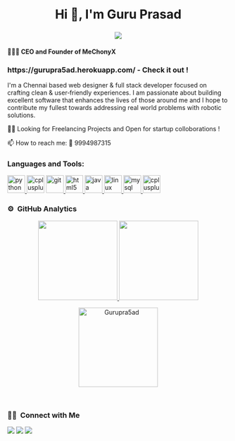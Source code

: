 ### <h1 align="center">Hi 👋, I'm Guru Prasad</h1>
<h3 align="center">
  <img src="https://komarev.com/ghpvc/?username=Gurupra5ad&color=yellow&style=flat">
</h3>

<h4>👨🏽‍💼 CEO and Founder of MeChonyX</p>
<h3>https://gurupra5ad.herokuapp.com/ - Check it out !</h3>

<p>I'm a Chennai based web designer & full stack developer focused on crafting clean & user‑friendly experiences.
    I am passionate about building excellent software that enhances the lives of those around me and
    I hope to contribute my fullest towards addressing real world problems with robotic solutions.</p>
    
<p> 🤙🏽 Looking for Freelancing Projects and Open for startup colloborations ! </p>

<p> 📫 How to reach me: 📲 9994987315 </p>

<h3 align="left">Languages and Tools:</h3>

<p align="left">  <a href="https://www.python.org" target="_blank"> <img src="https://cdn.freebiesupply.com/logos/large/2x/python-5-logo-png-transparent.png" alt="python" width="40" height="40"/> </a> <a href="https://www.w3schools.com/css/" target="_blank"> <img src="https://maxcdn.icons8.com/Share/icon/Logos/css31600.png" alt="cplusplus" width="40" height="40"/></a> <a href="https://git-scm.com/" target="_blank"> <img src="https://www.vectorlogo.zone/logos/git-scm/git-scm-icon.svg" alt="git" width="40" height="40"/> </a> <a href="https://www.w3.org/html/" target="_blank"> <img src="https://clipartcraft.com/images/html5-logo-circle.png" alt="html5" width="40" height="40"/> </a> <a href="https://www.java.com" target="_blank"> <img src="https://freepngimg.com/thumb/java/6-2-java-png-image-thumb.png" alt="java" width="40" height="40"/> </a> <a href="https://www.linux.org/" target="_blank"> <img src="https://s3.amazonaws.com/freebiesupply/large/2x/linux-logo-png-transparent.png" alt="linux" width="40" height="40"/> </a> <a href="https://www.mysql.com/" target="_blank"> <img src="https://cdn.freebiesupply.com/logos/large/2x/mysql-5-logo-png-transparent.png" alt="mysql" width="40" height="40"/> </a> <a href="https://www.w3schools.com/cpp/" target="_blank"> <img src="https://user-images.githubusercontent.com/42747200/46140125-da084900-c26d-11e8-8ea7-c45ae6306309.png" alt="cplusplus" width="40" height="40"/> </a></p>

### ⚙️ &nbsp;GitHub Analytics

<p align="center">
<a href="https://github.com/Gurupra5ad">
  <img height="180em" src="https://github-readme-stats-eight-theta.vercel.app/api?username=Gurupra5ad&show_icons=true&theme=radical&include_all_commits=true&count_private=true"/>
  <img height="180em" src="https://github-readme-stats-eight-theta.vercel.app/api/top-langs/?username=Gurupra5ad&layout=compact&langs_count=8&theme=radical"/>
</a>
</p>
<p align="center"><img height="180em"src="https://github-readme-streak-stats.herokuapp.com/?user=Gurupra5ad&theme=radical" alt="Gurupra5ad" /></p>
<br>


### 🤝🏻 &nbsp;Connect with Me

<p>
<!-- <a href="https://gurupra5ad.herokuapp.com/"><img src="https://img.shields.io/badge/-adityavsingh.com-3423A6?style=for-the-badge&logo=Google-Chrome&logoColor=white"/></a> -->
<a href="https://linkedin.com/in/gurupra5ad"><img src="https://img.shields.io/badge/-Gurupra5ad-0077B5?style=flat&logo=Linkedin&logoColor=white"/></a>
<a href="mailto:guruprasad2511@gmail.com"><img src="https://img.shields.io/badge/-guruprasad2511@gmail.com-D14836?style=flat&logo=Gmail&logoColor=white"/></a>
<a href="https://www.instagram.com/__itz_guru_here__/"><img src="https://img.shields.io/badge/-@Gurupra5ad-1877F2?style=flat&logo=Instagram&logoColor=white"/></a>
</p>
